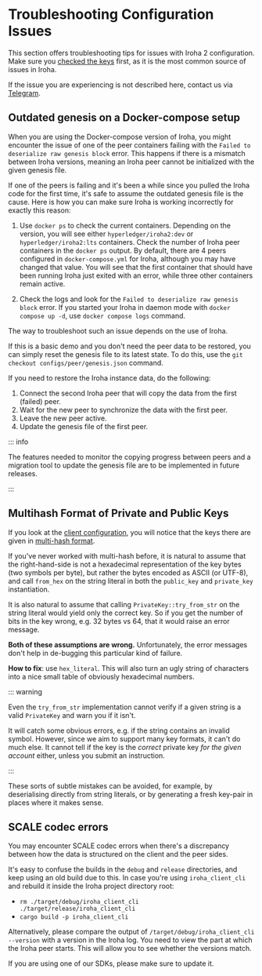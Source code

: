 # Troubleshooting Configuration Issues

This section offers troubleshooting tips for issues with Iroha 2
configuration. Make sure you
[checked the keys](./overview.md#check-the-keys) first, as it is the most
common source of issues in Iroha.

If the issue you are experiencing is not described here, contact us via
[Telegram](https://t.me/hyperledgeriroha).

## Outdated genesis on a Docker-compose setup

When you are using the Docker-compose version of Iroha, you might encounter
the issue of one of the peer containers failing with the
`Failed to deserialize raw genesis block` error. This happens if there is a
mismatch between Iroha versions, meaning an Iroha peer cannot be
initialized with the given genesis file.

If one of the peers is failing and it's been a while since you pulled the
Iroha code for the first time, it's safe to assume the outdated genesis
file is the cause. Here is how you can make sure Iroha is working
incorrectly for exactly this reason:

1. Use `docker ps` to check the current containers. Depending on the
   version, you will see either `hyperledger/iroha2:dev` or
   `hyperledger/iroha2:lts` containers. Check the number of Iroha peer
   containers in the `docker ps` output. By default, there are 4 peers
   configured in `docker-compose.yml` for Iroha, although you may have
   changed that value. You will see that the first container that should
   have been running Iroha just exited with an error, while three other
   containers remain active.

2. Check the logs and look for the
   `Failed to deserialize raw genesis block` error. If you started your
   Iroha in daemon mode with `docker compose up -d`, use
   `docker compose logs` command.

The way to troubleshoot such an issue depends on the use of Iroha.

If this is a basic demo and you don't need the peer data to be restored,
you can simply reset the genesis file to its latest state. To do this, use
the `git checkout configs/peer/genesis.json` command.

If you need to restore the Iroha instance data, do the following:

1. Connect the second Iroha peer that will copy the data from the first
   (failed) peer.
2. Wait for the new peer to synchronize the data with the first peer.
3. Leave the new peer active.
4. Update the genesis file of the first peer.

::: info

The features needed to monitor the copying progress between peers and a
migration tool to update the genesis file are to be implemented in future
releases.

:::

## Multihash Format of Private and Public Keys

If you look at the
[client configuration](/guide/configure/client-configuration.md), you will
notice that the keys there are given in
[multi-hash format](https://github.com/multiformats/multihash).

If you've never worked with multi-hash before, it is natural to assume that
the right-hand-side is not a hexadecimal representation of the key bytes
(two symbols per byte), but rather the bytes encoded as ASCII (or UTF-8),
and call `from_hex` on the string literal in both the `public_key` and
`private_key` instantiation.

It is also natural to assume that calling `PrivateKey::try_from_str` on the
string literal would yield only the correct key. So if you get the number
of bits in the key wrong, e.g. 32 bytes vs 64, that it would raise an error
message.

**Both of these assumptions are wrong.** Unfortunately, the error messages
don't help in de-bugging this particular kind of failure.

**How to fix**: use `hex_literal`. This will also turn an ugly string of
characters into a nice small table of obviously hexadecimal numbers.

::: warning

Even the `try_from_str` implementation cannot verify if a given string is a
valid `PrivateKey` and warn you if it isn't.

It will catch some obvious errors, e.g. if the string contains an invalid
symbol. However, since we aim to support many key formats, it can't do much
else. It cannot tell if the key is the _correct_ private key _for the given
account_ either, unless you submit an instruction.

:::

These sorts of subtle mistakes can be avoided, for example, by
deserialising directly from string literals, or by generating a fresh
key-pair in places where it makes sense.

## SCALE codec errors

You may encounter SCALE codec errors when there's a discrepancy
between how the data is structured on the client and the peer sides.

It's easy to confuse the builds in the `debug` and `release` directories,
and keep using an old build due to this.
In case you're using `iroha_client_cli` and rebuild it inside the Iroha
project directory root:

* `rm ./target/debug/iroha_client_cli ./target/release/iroha_client_cli`
* `cargo build -p iroha_client_cli`

Alternatively, please compare the output of
`/target/debug/iroha_client_cli --version` with a version in the Iroha log.
You need to view the part at which the Iroha peer starts.
This will allow you to see whether the versions match.

If you are using one of our SDKs, please make sure to update it.
